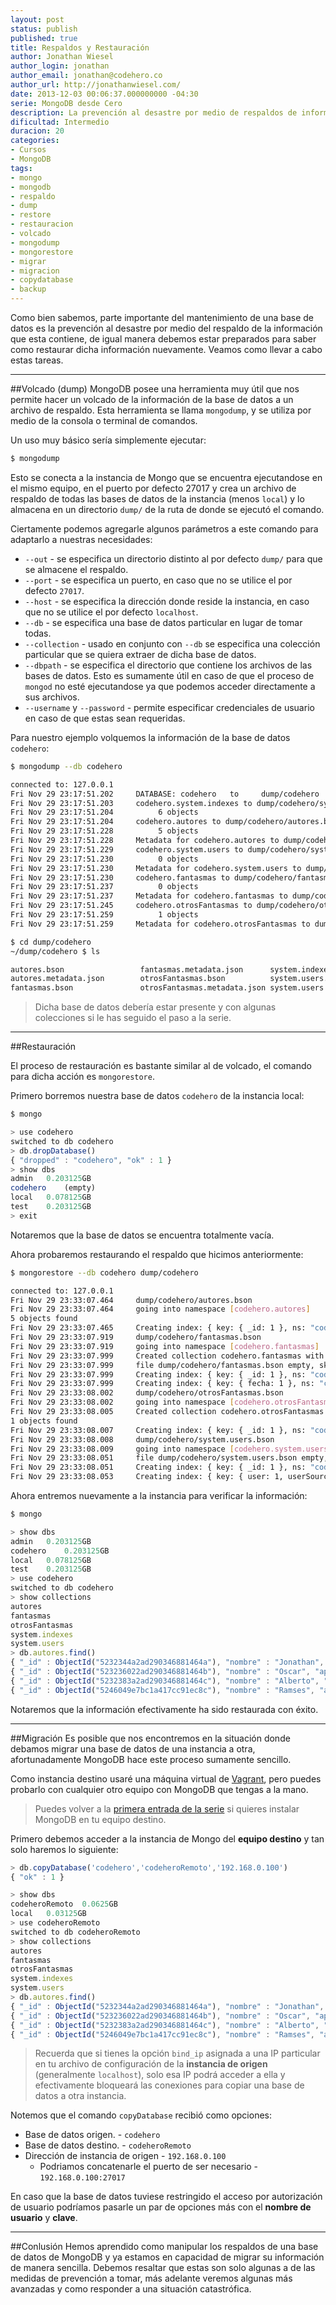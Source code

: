 ```yaml
---
layout: post
status: publish
published: true
title: Respaldos y Restauración
author: Jonathan Wiesel
author_login: jonathan
author_email: jonathan@codehero.co
author_url: http://jonathanwiesel.com/
date: 2013-12-03 00:06:37.000000000 -04:30
serie: MongoDB desde Cero
description: La prevención al desastre por medio de respaldos de información es muy importante en el mantenimiento de una base de datos. Veamos como encargarnos de eso.
dificultad: Intermedio
duracion: 20
categories:
- Cursos
- MongoDB
tags:
- mongo
- mongodb
- respaldo
- dump
- restore
- restauracion
- volcado
- mongodump
- mongorestore
- migrar
- migracion
- copydatabase
- backup
---
```

Como bien sabemos, parte importante del mantenimiento de una base de datos es la prevención al desastre por medio del respaldo de la información que esta contiene, de igual manera debemos estar preparados para saber como restaurar dicha información nuevamente. Veamos como llevar a cabo estas tareas.
***
##Volcado (dump)
MongoDB posee una herramienta muy útil que nos permite hacer un volcado de la información de la base de datos a un archivo de respaldo. Esta herramienta se llama `mongodump`, y se utiliza por medio de la consola o terminal de comandos.

Un uso muy básico sería simplemente ejecutar:

```sh
$ mongodump
```

Esto se conecta a la instancia de Mongo que se encuentra ejecutandose en el mismo equipo, en el puerto por defecto 27017 y crea un archivo de respaldo de todas las bases de datos de la instancia (menos `local`) y lo almacena en un directorio `dump/` de la ruta de donde se ejecutó el comando.

Ciertamente podemos agregarle algunos parámetros a este comando para adaptarlo a nuestras necesidades:

* `--out` - se especifica un directorio distinto al por defecto `dump/` para que se almacene el respaldo.
* `--port` - se especifica un puerto, en caso que no se utilice el por defecto `27017`.
* `--host` - se especifica la dirección donde reside la instancia, en caso que no se utilice el por defecto `localhost`.
* `--db` - se especifica una base de datos particular en lugar de tomar todas.
* `--collection` - usado en conjunto con `--db` se especifica una colección particular que se quiera extraer de dicha base de datos.
* `--dbpath` - se especifica el directorio que contiene los archivos de las bases de datos. Esto es sumamente útil en caso de que el proceso de `mongod` no esté ejecutandose ya que podemos acceder directamente a sus archivos.
* `--username` y `--password` - permite especificar credenciales de usuario en caso de que estas sean requeridas.

Para nuestro ejemplo volquemos la información de la base de datos `codehero`:

```sh
$ mongodump --db codehero

connected to: 127.0.0.1
Fri Nov 29 23:17:51.202     DATABASE: codehero   to     dump/codehero
Fri Nov 29 23:17:51.203     codehero.system.indexes to dump/codehero/system.indexes.bson
Fri Nov 29 23:17:51.204          6 objects
Fri Nov 29 23:17:51.204     codehero.autores to dump/codehero/autores.bson
Fri Nov 29 23:17:51.228          5 objects
Fri Nov 29 23:17:51.228     Metadata for codehero.autores to dump/codehero/autores.metadata.json
Fri Nov 29 23:17:51.229     codehero.system.users to dump/codehero/system.users.bson
Fri Nov 29 23:17:51.230          0 objects
Fri Nov 29 23:17:51.230     Metadata for codehero.system.users to dump/codehero/system.users.metadata.json
Fri Nov 29 23:17:51.230     codehero.fantasmas to dump/codehero/fantasmas.bson
Fri Nov 29 23:17:51.237          0 objects
Fri Nov 29 23:17:51.237     Metadata for codehero.fantasmas to dump/codehero/fantasmas.metadata.json
Fri Nov 29 23:17:51.245     codehero.otrosFantasmas to dump/codehero/otrosFantasmas.bson
Fri Nov 29 23:17:51.259          1 objects
Fri Nov 29 23:17:51.259     Metadata for codehero.otrosFantasmas to dump/codehero/otrosFantasmas.metadata.json

$ cd dump/codehero
~/dump/codehero $ ls

autores.bson                 fantasmas.metadata.json      system.indexes.bson
autores.metadata.json        otrosFantasmas.bson          system.users.bson
fantasmas.bson               otrosFantasmas.metadata.json system.users.metadata.json
```

> Dicha base de datos debería estar presente y con algunas colecciones si le has seguido el paso a la serie.

***
##Restauración

El proceso de restauración es bastante similar al de volcado, el comando para dicha acción es `mongorestore`.

Primero borremos nuestra base de datos `codehero` de la instancia local:

```sh
$ mongo
```
```js
> use codehero
switched to db codehero
> db.dropDatabase()
{ "dropped" : "codehero", "ok" : 1 }
> show dbs
admin   0.203125GB
codehero    (empty)
local   0.078125GB
test    0.203125GB
> exit
```

Notaremos que la base de datos se encuentra totalmente vacía.

Ahora probaremos restaurando el respaldo que hicimos anteriormente:

```sh
$ mongorestore --db codehero dump/codehero

connected to: 127.0.0.1
Fri Nov 29 23:33:07.464     dump/codehero/autores.bson
Fri Nov 29 23:33:07.464     going into namespace [codehero.autores]
5 objects found
Fri Nov 29 23:33:07.465     Creating index: { key: { _id: 1 }, ns: "codehero.autores", name: "_id_" }
Fri Nov 29 23:33:07.919     dump/codehero/fantasmas.bson
Fri Nov 29 23:33:07.919     going into namespace [codehero.fantasmas]
Fri Nov 29 23:33:07.999     Created collection codehero.fantasmas with options: { "create" : "fantasmas", "flags" : 1 }
Fri Nov 29 23:33:07.999     file dump/codehero/fantasmas.bson empty, skipping
Fri Nov 29 23:33:07.999     Creating index: { key: { _id: 1 }, ns: "codehero.fantasmas", name: "_id_" }
Fri Nov 29 23:33:07.999     Creating index: { key: { fecha: 1 }, ns: "codehero.fantasmas", name: "fecha_1", expireAfterSeconds: 300 }
Fri Nov 29 23:33:08.002     dump/codehero/otrosFantasmas.bson
Fri Nov 29 23:33:08.002     going into namespace [codehero.otrosFantasmas]
Fri Nov 29 23:33:08.005     Created collection codehero.otrosFantasmas with options: { "create" : "otrosFantasmas", "capped" : true, "size" : 1000000 }
1 objects found
Fri Nov 29 23:33:08.007     Creating index: { key: { _id: 1 }, ns: "codehero.otrosFantasmas", name: "_id_" }
Fri Nov 29 23:33:08.008     dump/codehero/system.users.bson
Fri Nov 29 23:33:08.009     going into namespace [codehero.system.users]
Fri Nov 29 23:33:08.051     file dump/codehero/system.users.bson empty, skipping
Fri Nov 29 23:33:08.051     Creating index: { key: { _id: 1 }, ns: "codehero.system.users", name: "_id_" }
Fri Nov 29 23:33:08.053     Creating index: { key: { user: 1, userSource: 1 }, unique: true, ns: "codehero.system.users", name: "user_1_userSource_1" }
```

Ahora entremos nuevamente a la instancia para verificar la información:

```sh
$ mongo
```
```js
> show dbs
admin   0.203125GB
codehero    0.203125GB
local   0.078125GB
test    0.203125GB
> use codehero
switched to db codehero
> show collections
autores
fantasmas
otrosFantasmas
system.indexes
system.users
> db.autores.find()
{ "_id" : ObjectId("5232344a2ad290346881464a"), "nombre" : "Jonathan", "apellido" : "Wiesel", "secciones" : [  "Como lo hago",  "MongoDB" ] }
{ "_id" : ObjectId("523236022ad290346881464b"), "nombre" : "Oscar", "apellido" : "Gonzalez", "secciones" : [  "iOS",  "Objective C",  "NodeJS" ], "socialAdmin" : true }
{ "_id" : ObjectId("5232383a2ad290346881464c"), "nombre" : "Alberto", "apellido" : "Grespan", "secciones" : "Git", "genero" : "M" }
{ "_id" : ObjectId("5246049e7bc1a417cc91ec8c"), "nombre" : "Ramses", "apellido" : "Velazquez", "secciones" : [  "Laravel",  "PHP" ] }
```

Notaremos que la información efectivamente ha sido restaurada con éxito.
***
##Migración
Es posible que nos encontremos en la situación donde debamos migrar una base de datos de una instancia a otra, afortunadamente MongoDB hace este proceso sumamente sencillo.

Como instancia destino usaré una máquina virtual de [Vagrant](http://codehero.co/como-instalar-y-configurar-vagrant/), pero puedes probarlo con cualquier otro equipo con MongoDB que tengas a la mano.

> Puedes volver a la [primera entrada de la serie](http://codehero.co/mongodb-desde-cero-introduccion-e-instalacion/) si quieres instalar MongoDB en tu equipo destino.

Primero debemos acceder a la instancia de Mongo del **equipo destino** y tan solo haremos lo siguiente:

```js
> db.copyDatabase('codehero','codeheroRemoto','192.168.0.100')
{ "ok" : 1 }

> show dbs
codeheroRemoto  0.0625GB
local   0.03125GB
> use codeheroRemoto
switched to db codeheroRemoto
> show collections
autores
fantasmas
otrosFantasmas
system.indexes
system.users
> db.autores.find()
{ "_id" : ObjectId("5232344a2ad290346881464a"), "nombre" : "Jonathan", "apellido" : "Wiesel", "secciones" : [  "Como lo hago",  "MongoDB" ] }
{ "_id" : ObjectId("523236022ad290346881464b"), "nombre" : "Oscar", "apellido" : "Gonzalez", "secciones" : [  "iOS",  "Objective C",  "NodeJS" ], "socialAdmin" : true }
{ "_id" : ObjectId("5232383a2ad290346881464c"), "nombre" : "Alberto", "apellido" : "Grespan", "secciones" : "Git", "genero" : "M" }
{ "_id" : ObjectId("5246049e7bc1a417cc91ec8c"), "nombre" : "Ramses", "apellido" : "Velazquez", "secciones" : [  "Laravel",  "PHP" ] }
```

> Recuerda que si tienes la opción `bind_ip` asignada a una IP particular en tu archivo de configuración de la **instancia de origen** (generalmente `localhost`), solo esa IP podrá acceder a ella y efectivamente bloqueará las conexiones para copiar una base de datos a otra instancia.

Notemos que el comando `copyDatabase` recibió como opciones:

* Base de datos origen. - `codehero`
* Base de datos destino. - `codeheroRemoto`
* Dirección de instancia de origen - `192.168.0.100`
    * Podriamos concatenarle el puerto de ser necesario - `192.168.0.100:27017`

En caso que la base de datos tuviese restringido el acceso por autorización de usuario podríamos pasarle un par de opciones más con el **nombre de usuario** y **clave**.
***
##Conlusión
Hemos aprendido como manipular los respaldos de una base de datos de MongoDB y ya estamos en capacidad de migrar su información de manera sencilla. Debemos resaltar que estas son solo algunas a de las medidas de prevención a tomar, más adelante veremos algunas más avanzadas y como responder a una situación catastrófica.
